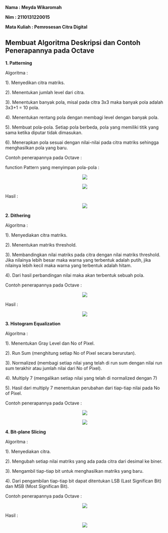 **Nama : Meyda Wikaromah**

**Nim : 2110131220015**

**Mata Kuliah : Pemrosesan Citra Digital**

## **Membuat Algoritma Deskripsi dan Contoh Penerapannya pada Octave**

**1. Patterning**

Algoritma :

1). Menyedikan citra matriks.

2). Menentukan jumlah level dari citra.

3). Menentukan banyak pola, misal pada citra 3x3 maka banyak pola adalah 3x3+1 = 10 pola.

4). Menentukan rentang pola dengan membagi level dengan banyak pola.

5). Membuat pola-pola. Setiap pola berbeda, pola yang memiliki titik yang sama ketika diputar tidak dimasukan.

6). Menerapkan pola sesuai dengan nilai-nilai pada citra matriks sehingga menghasilkan pola yang baru.

Contoh penerapannya pada Octave :

function Pattern yang menyimpan pola-pola :

<p align = "center">
    <img src = "gambar/patterning.png">
</p>

<p align = "center">
    <img src = "gambar/patterning1.png">
</p>

Hasil :

<p align = "center">
    <img src = "gambar/patterning2.png">
</p>

**2. Dithering**

Algoritma :

1). Menyediakan citra matriks.

2). Menentukan matriks threshold.

3). Membandingkan nilai matriks pada citra dengan nilai matriks threshold. Jika nilainya lebih besar maka warna yang terbentuk adalah putih, jika nilainya lebih kecil maka warna yang terbentuk adalah hitam.

4). Dari hasil perbandingan nilai maka akan terbentuk sebuah pola.

Contoh penerapannya pada Octave :

<p align = "center">
    <img src = "gambar/dithering1.png">
</p>

Hasil :

<p align = "center">
    <img src = "gambar/dithering2.png">
</p>


**3. Histogram Equalization**

Algoritma :

1). Menentukan Gray Level dan No of Pixel.

2). Run Sum (menghitung setiap No of Pixel secara berurutan).

3). Normalized (membagi setiap nilai yang telah di run sum dengan nilai run sum terakhir atau jumlah nilai dari No of Pixel).

4). Multiply 7 (mengalikan setiap nilai yang telah di normalized dengan 7)

5). Hasil dari multiply 7 menentukan perubahan dari tiap-tiap nilai pada No of Pixel.

Contoh penerapannya pada Octave :

<p align = "center">
    <img src = "gambar/histeq1.png">
</p>

<p align = "center">
    <img src = "gambar/histeq2.png">
</p>

**4. Bit-plane Slicing**

Algoritma :

1). Menyediakan citra.

2). Mengubah setiap nilai matriks yang ada pada citra dari desimal ke biner.

3). Mengambil tiap-tiap bit untuk menghasilkan matriks yang baru.

4). Dari pengambilan tiap-tiap bit dapat ditentukan LSB (Last Significan Bit) dan MSB (Most Significan Bit).

Contoh penerapannya pada Octave :

<p align = "center">
    <img src = "gambar/bitplane1.png">
</p>

Hasil :

<p align = "center">
    <img src = "gambar/bitplane2.png">
</p>
